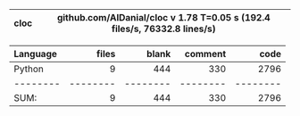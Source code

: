 cloc|github.com/AlDanial/cloc v 1.78  T=0.05 s (192.4 files/s, 76332.8 lines/s)
--- | ---

Language|files|blank|comment|code
:-------|-------:|-------:|-------:|-------:
Python|9|444|330|2796
--------|--------|--------|--------|--------
SUM:|9|444|330|2796

